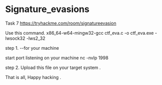 # Signature_evasions
Task 7
https://tryhackme.com/room/signatureevasion

Use this command.
x86_64-w64-mingw32-gcc ctf_eva.c -o ctf_eva.exe -lwsock32 -lws2_32 


step 1.  --for your machine

start port listening on your machine
nc -nvlp 1998

step 2. 
Upload this file on your target system .

That is all, Happy hacking .

